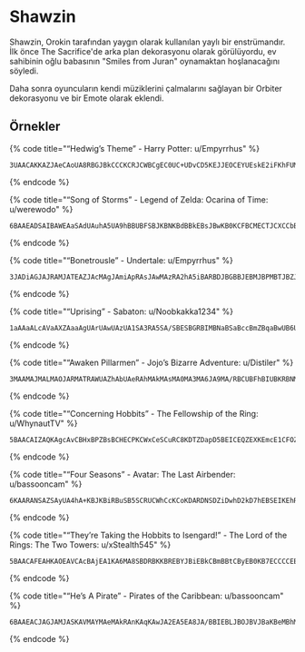# Shawzin

Shawzin, Orokin tarafından yaygın olarak kullanılan yaylı bir enstrümandır. İlk önce The Sacrifice'de arka plan dekorasyonu olarak görülüyordu, ev sahibinin oğlu babasının "Smiles from Juran" oynamaktan hoşlanacağını söyledi.

Daha sonra oyuncuların kendi müziklerini çalmalarını sağlayan bir Orbiter dekorasyonu ve bir Emote olarak eklendi.

## Örnekler

{% code title="“Hedwig’s Theme” - Harry Potter: u/Empyrrhus" %}
```text
3UAACAKKAZJAeCAoUA8RBGJBkCCCKCRJCWBCgEC0UC+UDvCD5KEJJEOCEYUEskE2iFKhFUMFohFyUGBSGGSGQKGkCGuKHgUHqKH+UIIKIchImUI6SJEJJYKJiUJxSJ2SKAUKUUKeKLPULZKLtUL3KMLkMViMphMzMNHhNRUNhSNlSNvKODCOO
```
{% endcode %}

{% code title="“Song of Storms” - Legend of Zelda: Ocarina of Time: u/werewodo" %}
```text
6BAAEADSAIBAWEAaSAdUAuhA5UA9hBBUBFSBJKBNKBdBBkEBsJBwKB0KCFBCMECTJCXCCbBCtECxSC0BDCEDGSDJUDZhDjUDnhDrUDvSDzKD3KEHBEPEEXJEcKEgKExBE6
```
{% endcode %}

{% code title="“Bonetrousle” - Undertale: u/Empyrrhus" %}
```text
3JADiAGJAJRAMJATEAZJAcMAgJAmiApRAsJAwMAzRA2hA5iBARBDJBGBBJEBMJBPMBTJBZJBpiBsJBvRBziB5BB6CB7BB/iCDBCGCCMiCPRCTJCWECZJCcMCfRCmJCpiCsRCvECzBC2EC5BC6FC7EC8JC/
```
{% endcode %}

{% code title="“Uprising” - Sabaton: u/Noobkakka1234" %}
```text
1aAAaALcAVaAXZAaaAgUArUAwUAzUA1SA3RA5SA/SBESBGRBIMBNaBSaBccBmZBqaBwUB6UCBSCESCLRCPRCZSCdaCjaCrcC0aC3ZC6aDAUDLUDPUDSUDVSDYRDbSDgSDmSDpRDrMDxaD2aEBaEJcELaERaEXUEiUEnUEqUEtSEvREwSE3cE9cFCaFJaFO
```
{% endcode %}

{% code title="“Awaken Pillarmen” - Jojo’s Bizarre Adventure: u/Distiler" %}
```text
3MAAMAJMALMAOJARMATRAWUAZhAbUAeRAhMAkMAsMA0MA3MA6JA9MA/RBCUBFhBIUBKRBNMBQJBYMBgMBjMBmJBpMBrRBuUBxhB0UB2RB5MB8MCEMCMMCPRCVRCXUCdUCghClhCohCwUCzRC2MC+MDBMDDJDGMDJRDMUDOhDRUDURDXMDZMDiMDqMDtMDvJDyMD1RD4UD6hD9UEAREDMEFJEOMEWMEZMEbJEeMEhREjUEmhEpUEsREvMExME6MFCMFFRFKRFNUFSUFVhFbhFdhFmUFpRFrMFu
```
{% endcode %}

{% code title="“Concerning Hobbits” - The Fellowship of the Ring: u/WhynautTV" %}
```text
5BAACAIZAQKAgcAvCBHxBPZBsBCHECPKCWxCeSCuRC8KDTZDapD5BEICEQZEXKEmcE1CFOZFXBGAEGHKGPxGXMG/KHHEHZpHiBIBCIPxIepI5ZJV
```
{% endcode %}

{% code title="“Four Seasons” - Avatar: The Last Airbender: u/bassooncam" %}
```text
6KAARANSAZSAyUA4hA+KBJKBiRBuSB5SCRUCWhCcKCoKDARDNSDZiDwhD2kD7hEBSEIKEhREtSE4iFQhFXkFehFmSFx
```
{% endcode %}

{% code title="“They’re Taking the Hobbits to Isengard!” - The Lord of the Rings: The Two Towers: u/xStealth545" %}
```text
5BAACAFEAHKAOEAVCAcBAjEA1KA6MA8SBDRBKKBREBYJBiEBkCBmBBtCByEB0KB7ECCCCEBCKCCPBCRECjKCoMCqMCxMC4KC/EDBKDDEDFCDHEDJCDLBDN
```
{% endcode %}

{% code title="“He’s A Pirate” - Pirates of the Caribbean: u/bassooncam" %}
```text
6BAAEACJAGJAMJASKAVMAYMAeMAkRAnKAqKAwJA2EA5EA8JA/BBIEBLJBOJBVJBaKBeMBhMBnMBtRBxKB0KB6JCAECDJCHBCTECWJCZJCfJClMCoRCsRCyRC4SC7UC+UDESDKRDOSDRJDUJDdKDgMDkMDqRDwSD2JD5JECMEFKEJKESMEWJEaKEdJEpEEsJEw
```
{% endcode %}

